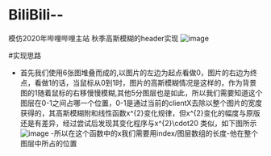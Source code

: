 # BiliBili--
模仿2020年哔哩哔哩主站 秋季高斯模糊的header实现
![image](https://user-images.githubusercontent.com/82202033/175847731-dc1bccf4-63cc-4e59-ab03-184a3b459e5a.png)

#实现思路
- 首先我们使用6张图堆叠而成的,以图片的左边为起点看做0，图片的右边为终点，看做1的话，当鼠标从0到1时，图片的高斯模糊情况是这样的，作为背景图的1随着鼠标的右移慢慢模糊,其他5分图层也是如此，所以我们需要知道这个图层在0-1之间占哪一个位置，0-1是通过当前的clientX去除以整个图片的宽度获得的，其高斯模糊附和线性函数x^{2}变化规律，但x^{2}变化的幅度与原版还是有差异，经过尝试后发现其变化程序与x^{2}\cdot20 类似，如下图所示
![image](https://user-images.githubusercontent.com/82202033/175853876-d7cf08f8-9905-4ada-9db5-168bcf952652.png)
-所以在这个函数中的x我们需要用index/图层数组的长度-他在整个图层中所占的位置
